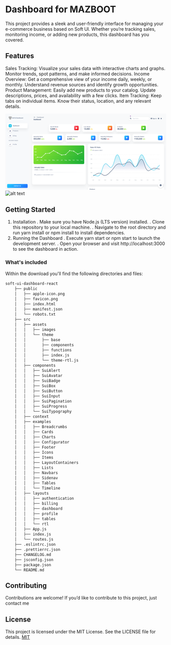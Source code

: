 # Dashboard for MAZBOOT
This project provides a sleek and user-friendly interface for managing your e-commerce business based on Soft UI. Whether you’re tracking sales, monitoring income, or adding new products, this dashboard has you covered.

## Features
Sales Tracking: Visualize your sales data with interactive charts and graphs. Monitor trends, spot patterns, and make informed decisions.
Income Overview: Get a comprehensive view of your income daily, weekly, or monthly. Understand revenue sources and identify growth opportunities.
Product Management: Easily add new products to your catalog. Update descriptions, prices, and availability with a few clicks.
Item Tracking: Keep tabs on individual items. Know their status, location, and any relevant details.

![alt text](https://github.com/medhatjachour/mazboot/blob/main/sample/d1.png?raw=true)
![alt text](https://github.com/medhatjachour/mazboot/blob/main/sample/d2.png?raw=true)

## Getting Started
1. Installation
    . Make sure you have Node.js (LTS version) installed.
    . Clone this repository to your local machine.
    . Navigate to the root directory and run yarn install or npm install to install dependencies.
2. Running the Dashboard
    . Execute yarn start or npm start to launch the development server.
    . Open your browser and visit http://localhost:3000 to see the dashboard in action.

### What's included
Within the download you'll find the following directories and files:

```
soft-ui-dashboard-react
    ├── public
    │   ├── apple-icon.png
    │   ├── favicon.png
    │   ├── index.html
    │   ├── manifest.json
    │   └── robots.txt
    ├── src
    │   ├── assets
    │   │   ├── images
    │   │   └── theme
    │   │       ├── base
    │   │       ├── components
    │   │       ├── functions
    │   │       ├── index.js
    │   │       └── theme-rtl.js
    │   ├── components
    │   │   ├── SuiAlert
    │   │   ├── SuiAvatar
    │   │   ├── SuiBadge
    │   │   ├── SuiBox
    │   │   ├── SuiButton
    │   │   ├── SuiInput
    │   │   ├── SuiPagination
    │   │   ├── SuiProgress
    │   │   └── SuiTypography
    │   ├── context
    │   ├── examples
    │   │   ├── Breadcrumbs
    │   │   ├── Cards
    │   │   ├── Charts
    │   │   ├── Configurator
    │   │   ├── Footer
    │   │   ├── Icons
    │   │   ├── Items
    │   │   ├── LayoutContainers
    │   │   ├── Lists
    │   │   ├── Navbars
    │   │   ├── Sidenav
    │   │   ├── Tables
    │   │   └── Timeline
    │   ├── layouts
    │   │   ├── authentication
    │   │   ├── billing
    │   │   ├── dashboard
    │   │   ├── profile
    │   │   ├── tables
    │   │   └── rtl
    │   ├── App.js
    │   ├── index.js
    │   └── routes.js
    ├── .eslintrc.json
    ├── .prettierrc.json
    ├── CHANGELOG.md
    ├── jsconfig.json
    ├── package.json
    └── README.md
```
## Contributing

Contributions are welcome! If you’d like to contribute to this project, just contact me

## License
This project is licensed under the MIT License. See the LICENSE file for details.
[MIT](https://choosealicense.com/licenses/mit/)